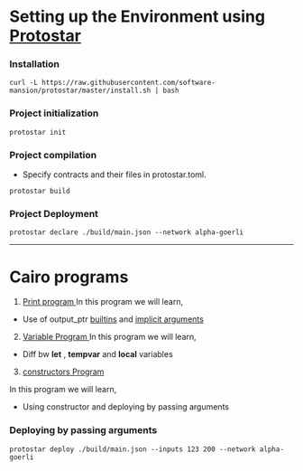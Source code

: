 # Setting up the Environment using <a href="https://docs.swmansion.com/protostar/">Protostar</a>

### Installation

```
curl -L https://raw.githubusercontent.com/software-mansion/protostar/master/install.sh | bash
```

### Project initialization

```
protostar init
```

### Project compilation

- Specify contracts and their files in protostar.toml.

```
protostar build
```

### Project Deployment

```
protostar declare ./build/main.json --network alpha-goerli
```

 <hr></hr>
 
# Cairo programs

1. <a href="https://github.com/ishitarastogi/Cairo-programs/blob/main/cairo-exercise/src/print.cairo">Print program </a>
   In this program we will learn,

- Use of output_ptr <a href="https://www.cairo-lang.org/docs/how_cairo_works/builtins.html#introduction">builtins</a> and <a href="https://www.cairo-lang.org/docs/how_cairo_works/builtins.html#implicit-arguments">implicit arguments</a>

2. <a href="https://github.com/ishitarastogi/Cairo-programs/blob/main/cairo-exercise/src/variable.cairo">Variable Program </a>
   In this program we will learn,

- Diff bw **let** , **tempvar** and **local** variables

3. <a href="https://github.com/ishitarastogi/Cairo-programs/blob/main/cairo-exercise/src/constructors.cairo">constructors Program </a>

In this program we will learn,

- Using constructor and deploying by passing arguments

### Deploying by passing arguments

```
protostar deploy ./build/main.json --inputs 123 200 --network alpha-goerli
```
